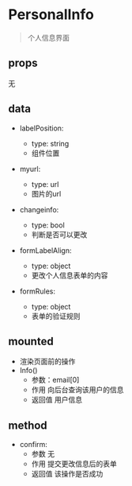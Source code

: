 # PersonalInfo

> 个人信息界面

## props

无

## data

* labelPosition:
  * type: string
  * 组件位置
  
* myurl:
  * type: url
  * 图片的url

* changeinfo:
  * type: bool
  * 判断是否可以更改

* formLabelAlign:
  * type: object
  * 更改个人信息表单的内容

* formRules:
  * type: object
  * 表单的验证规则

## mounted
* 渲染页面前的操作
* Info()
  * 参数：email[0]
  * 作用 向后台查询该用户的信息
  * 返回值 用户信息

## method

* confirm:
  * 参数 无
  * 作用 提交更改信息后的表单
  * 返回值 该操作是否成功

  


